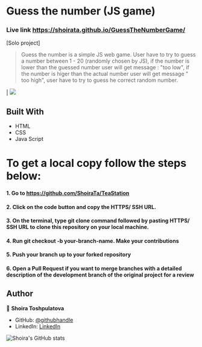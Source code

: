 # Guess the number (JS game)


### Live link https://shoirata.github.io/GuessTheNumberGame/
[Solo project]

>Guess the number is a simple JS web game. User have to try to guess a number between 1 - 20 (randomly chosen by JS), if the number is lower than the  guessed number user will get message : "too low", if the number is higer than the actual number user will get message " too high", user have to try to guess he correct random number. 
 
| ![](./screen1.png) 

## Built With

- HTML
- CSS
- Java Script


# To get a local copy follow the steps below:

#### 1. Go to https://github.com/ShoiraTa/TeaStation
#### 2. Click on the code button and copy the HTTPS/ SSH URL.
#### 3. On the terminal, type git clone command followed by pasting HTTPS/ SSH URL to clone this repository on your local machine.
#### 4. Run git checkout -b your-branch-name. Make your contributions
#### 5. Push your branch up to your forked repository
#### 6. Open a Pull Request if you want to merge branches with a detailed description of the development branch of the original project for a review


## Author

👤 **Shoira Toshpulatova**

- GitHub: [@githubhandle](https://github.com/shoirata)
- LinkedIn: [LinkedIn](https://www.linkedin.com/in/shoira-tashpulatova-bab4a7122/)

![Shoira's GitHub stats](https://github-readme-stats.vercel.app/api?username=shoirata&count_private=true&theme=dark&show_icons=true)

